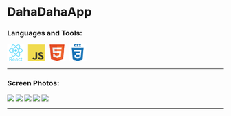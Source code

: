 # DahaDahaApp

<h3 align="left">Languages and Tools:</h3>
<div>
  <img src="https://github.com/devicons/devicon/blob/master/icons/react/react-original-wordmark.svg" title="React" alt="React" width="40" height="40"/>&nbsp;
  <img src="https://github.com/devicons/devicon/blob/master/icons/javascript/javascript-original.svg" title="JavaScript" alt="JavaScript" width="40" height="40"/>&nbsp;
  <img src="https://github.com/devicons/devicon/blob/master/icons/html5/html5-original.svg" title="HTML5" alt="HTML" width="40" height="40"/>&nbsp;
   <img src="https://github.com/devicons/devicon/blob/master/icons/css3/css3-plain-wordmark.svg"  title="CSS3" alt="CSS" width="40" height="40"/>&nbsp;
</div>

******
<h3 align="left">Screen Photos:</h3>
<div>
 <img src= "![1](https://user-images.githubusercontent.com/74709621/211670121-4dc98096-e656-470e-a3d0-ae19ee6fa914.png)
" />
 <img src= "![2](https://user-images.githubusercontent.com/74709621/211670164-97537f73-5da6-40a1-a815-c8d7a604f195.png)
" />
 <img src= "![3](https://user-images.githubusercontent.com/74709621/211670204-b6e1c30f-413d-4ffe-98a7-29d706f8bd27.png)
" />
 <img src= "![4](https://user-images.githubusercontent.com/74709621/211670235-071dd364-d227-4cbd-9642-b227de0d330c.png)
" />
 <img src= "![5](https://user-images.githubusercontent.com/74709621/211670249-b93b0c3b-73a5-438f-99b9-be823fdd0d95.png)
" />
</div>

******

